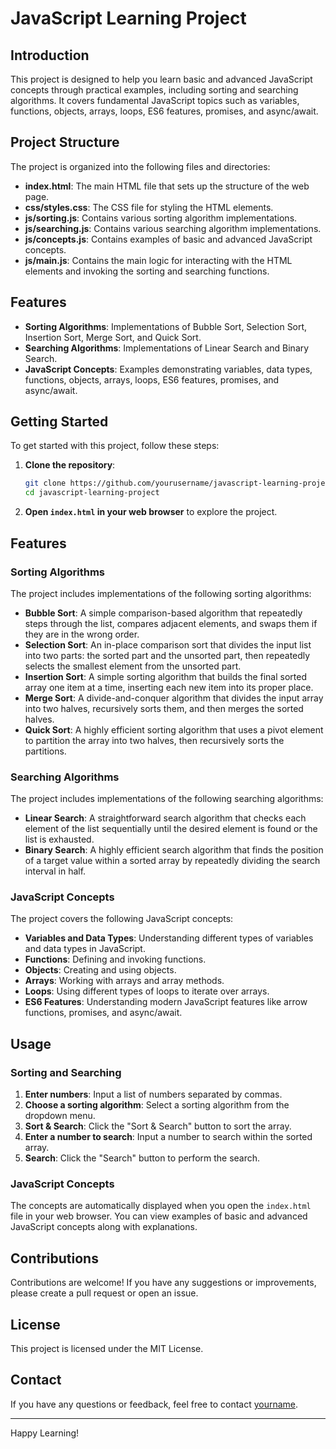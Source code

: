 # JavaScript Learning Project

## Introduction

This project is designed to help you learn basic and advanced JavaScript concepts through practical examples, including sorting and searching algorithms. It covers fundamental JavaScript topics such as variables, functions, objects, arrays, loops, ES6 features, promises, and async/await.

## Project Structure

The project is organized into the following files and directories:

- **index.html**: The main HTML file that sets up the structure of the web page.
- **css/styles.css**: The CSS file for styling the HTML elements.
- **js/sorting.js**: Contains various sorting algorithm implementations.
- **js/searching.js**: Contains various searching algorithm implementations.
- **js/concepts.js**: Contains examples of basic and advanced JavaScript concepts.
- **js/main.js**: Contains the main logic for interacting with the HTML elements and invoking the sorting and searching functions.

## Features

- **Sorting Algorithms**: Implementations of Bubble Sort, Selection Sort, Insertion Sort, Merge Sort, and Quick Sort.
- **Searching Algorithms**: Implementations of Linear Search and Binary Search.
- **JavaScript Concepts**: Examples demonstrating variables, data types, functions, objects, arrays, loops, ES6 features, promises, and async/await.


## Getting Started

To get started with this project, follow these steps:

1. **Clone the repository**:
    ```bash
    git clone https://github.com/yourusername/javascript-learning-project.git
    cd javascript-learning-project
    ```

2. **Open `index.html` in your web browser** to explore the project.

## Features

### Sorting Algorithms

The project includes implementations of the following sorting algorithms:

- **Bubble Sort**: A simple comparison-based algorithm that repeatedly steps through the list, compares adjacent elements, and swaps them if they are in the wrong order.
- **Selection Sort**: An in-place comparison sort that divides the input list into two parts: the sorted part and the unsorted part, then repeatedly selects the smallest element from the unsorted part.
- **Insertion Sort**: A simple sorting algorithm that builds the final sorted array one item at a time, inserting each new item into its proper place.
- **Merge Sort**: A divide-and-conquer algorithm that divides the input array into two halves, recursively sorts them, and then merges the sorted halves.
- **Quick Sort**: A highly efficient sorting algorithm that uses a pivot element to partition the array into two halves, then recursively sorts the partitions.

### Searching Algorithms

The project includes implementations of the following searching algorithms:

- **Linear Search**: A straightforward search algorithm that checks each element of the list sequentially until the desired element is found or the list is exhausted.
- **Binary Search**: A highly efficient search algorithm that finds the position of a target value within a sorted array by repeatedly dividing the search interval in half.

### JavaScript Concepts

The project covers the following JavaScript concepts:

- **Variables and Data Types**: Understanding different types of variables and data types in JavaScript.
- **Functions**: Defining and invoking functions.
- **Objects**: Creating and using objects.
- **Arrays**: Working with arrays and array methods.
- **Loops**: Using different types of loops to iterate over arrays.
- **ES6 Features**: Understanding modern JavaScript features like arrow functions, promises, and async/await.

## Usage

### Sorting and Searching

1. **Enter numbers**: Input a list of numbers separated by commas.
2. **Choose a sorting algorithm**: Select a sorting algorithm from the dropdown menu.
3. **Sort & Search**: Click the "Sort & Search" button to sort the array.
4. **Enter a number to search**: Input a number to search within the sorted array.
5. **Search**: Click the "Search" button to perform the search.

### JavaScript Concepts

The concepts are automatically displayed when you open the `index.html` file in your web browser. You can view examples of basic and advanced JavaScript concepts along with explanations.

## Contributions

Contributions are welcome! If you have any suggestions or improvements, please create a pull request or open an issue.

## License

This project is licensed under the MIT License.

## Contact

If you have any questions or feedback, feel free to contact [yourname](mailto:youremail@example.com).

---

Happy Learning!
